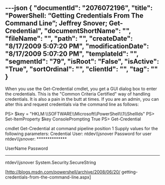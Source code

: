 ---json
{
  "documentId": "2076072196",
  "title": "PowerShell: “Getting Credentials From The Command Line”; Jeffrey Snover; Get-Credential",
  "documentShortName": "",
  "fileName": "",
  "path": "",
  "createDate": "8/17/2009 5:07:20 PM",
  "modificationDate": "8/17/2009 5:07:20 PM",
  "templateId": "",
  "segmentId": "79",
  "isRoot": "False",
  "isActive": "True",
  "sortOrdinal": "",
  "clientId": "",
  "tag": ""
}
---

When you use the Get-Credential cmdlet, you get a GUI dialog box to enter the credentials.  This is the &quot;Common Criteria Certified&quot; way of handling credentials.  It is also a pain in the butt at times.  If you are an admin, you can alter this and request credentials via the command line as follows:

PS&gt; $key = &quot;HKLM:&bsol;&bsol;SOFTWARE&bsol;&bsol;Microsoft&bsol;&bsol;PowerShell&bsol;&bsol;1&bsol;&bsol;ShellIds&quot;
PS&gt; Set-ItemProperty $key ConsolePrompting True
PS&gt; Get-Credential

cmdlet Get-Credential at command pipeline position 1
Supply values for the following parameters:
Credential
User: ntdev&bsol;&bsol;jsnover
Password for user ntdev&bsol;&bsol;jsnover: **************


UserName                                       Password
--------                                               --------
ntdev&bsol;&bsol;jsnover                                  System.Security.SecureString

[http://blogs.msdn.com/powershell/archive/2008/06/20/
    getting-credentials-from-the-command-line.aspx]
